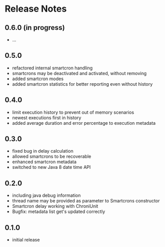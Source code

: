 Release Notes
=====================

0.6.0 (in progress)
-------------------
- ...

0.5.0
-----
- refactored internal smartcron handling
- smartcrons may be deactivated and activated, without removing
- added smartcron modes
- added smartcron statistics for better reporting even without history

0.4.0
-----
- limit execution history to prevent out of memory scenarios
- newest executions first in history
- added average duration and error percentage to execution metadata

0.3.0
-----
- fixed bug in delay calculation
- allowed smartcrons to be recoverable
- enhanced smartcron metadata
- switched to new Java 8 date time API

0.2.0
-----
- including java debug information
- thread name may be provided as parameter to Smartcrons constructor
- Smartcron delay working with ChroniUnit
- Bugfix: metadata list get's updated correctly

0.1.0
-----
- initial release